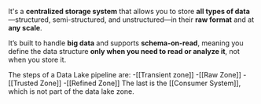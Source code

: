 It's a **centralized storage system** that allows you to store **all types of data**—structured, semi-structured, and unstructured—in their **raw format** and at **any scale**.

It’s built to handle **big data** and supports **schema-on-read**, meaning you define the data structure **only when you need to read or analyze it**, not when you store it.

The steps of a Data Lake pipeline are:
	-[[Transient zone]] 
	-[[Raw Zone]]
	-[[Trusted Zone]]
	-[[Refined Zone]]
	The last is the [[Consumer System]], which is not part of the data lake zone.